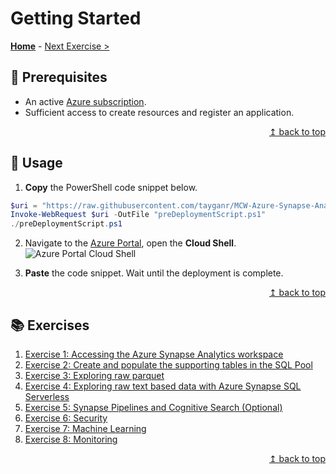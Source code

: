 # Getting Started

**[Home](https://github.com/tayganr/MCW-Azure-Synapse-Analytics-and-AI#getting-started)** - [Next Exercise >](../exercises/exercise01.md)

## :thinking: Prerequisites

* An active [Azure subscription](https://azure.microsoft.com/en-us/free/).
* Sufficient access to create resources and register an application.

<div align="right"><a href="#getting-started">↥ back to top</a></div>

## :test_tube: Usage

1. **Copy** the PowerShell code snippet below.
```powershell
$uri = "https://raw.githubusercontent.com/tayganr/MCW-Azure-Synapse-Analytics-and-AI/master/scripts/preDeploymentScript.ps1"
Invoke-WebRequest $uri -OutFile "preDeploymentScript.ps1"
./preDeploymentScript.ps1
  ```
2. Navigate to the [Azure Portal](https://portal.azure.com), open the **Cloud Shell**.
![Azure Portal Cloud Shell](https://raw.githubusercontent.com/tayganr/purviewdemo/main/images/azure_portal_cloud_shell.png)

3. **Paste** the code snippet. Wait until the deployment is complete.


<div align="right"><a href="#getting-started">↥ back to top</a></div>

## :books: Exercises

1. [Exercise 1: Accessing the Azure Synapse Analytics workspace](exercises/exercise01.md)
2. [Exercise 2: Create and populate the supporting tables in the SQL Pool](exercises/exercise02.md)
3. [Exercise 3: Exploring raw parquet](exercises/exercise03.md)
4. [Exercise 4: Exploring raw text based data with Azure Synapse SQL Serverless](exercises/exercise04.md)
5. [Exercise 5: Synapse Pipelines and Cognitive Search (Optional)](exercises/exercise05.md)
6. [Exercise 6: Security](exercises/exercise06.md)
7. [Exercise 7: Machine Learning](exercises/exercise07.md)
8. [Exercise 8: Monitoring](exercises/exercise08.md)

<div align="right"><a href="#getting-started">↥ back to top</a></div>

